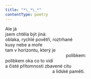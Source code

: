 ```yaml
---
title: "*\_*\_*"
contentType: poetry
---
```


Ale já  
jsem chtěla být jiná:  
oblaka, rychlé povětří, roztrhané  
kusy nebe a moře  
tam v horizontu, který je  
                                                 polibkem:  
polibkem oka co to vidí  
a čisté přítomnosti zbavené citu  
                                      a lidské paměti.
